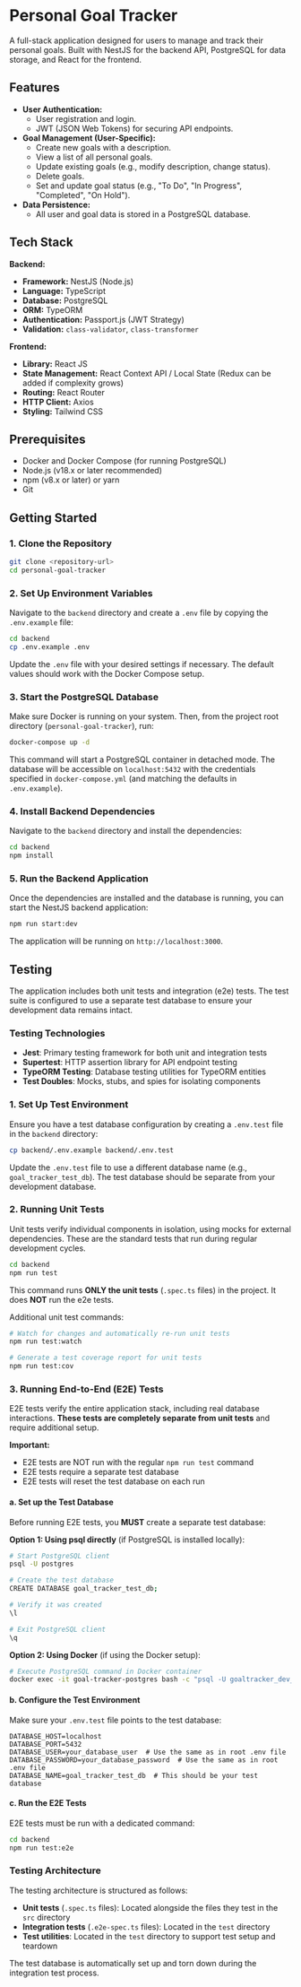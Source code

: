# Personal Goal Tracker

A full-stack application designed for users to manage and track their personal goals. Built with NestJS for the backend API, PostgreSQL for data storage, and React for the frontend.

## Features

*   **User Authentication:**
    *   User registration and login.
    *   JWT (JSON Web Tokens) for securing API endpoints.
*   **Goal Management (User-Specific):**
    *   Create new goals with a description.
    *   View a list of all personal goals.
    *   Update existing goals (e.g., modify description, change status).
    *   Delete goals.
    *   Set and update goal status (e.g., "To Do", "In Progress", "Completed", "On Hold").
*   **Data Persistence:**
    *   All user and goal data is stored in a PostgreSQL database.

## Tech Stack

**Backend:**

*   **Framework:** NestJS (Node.js)
*   **Language:** TypeScript
*   **Database:** PostgreSQL
*   **ORM:** TypeORM
*   **Authentication:** Passport.js (JWT Strategy)
*   **Validation:** `class-validator`, `class-transformer`

**Frontend:**

*   **Library:** React JS
*   **State Management:** React Context API / Local State (Redux can be added if complexity grows)
*   **Routing:** React Router
*   **HTTP Client:** Axios
*   **Styling:** Tailwind CSS

## Prerequisites

*   Docker and Docker Compose (for running PostgreSQL)
*   Node.js (v18.x or later recommended)
*   npm (v8.x or later) or yarn
*   Git

## Getting Started

### 1. Clone the Repository

```bash
git clone <repository-url>
cd personal-goal-tracker
```

### 2. Set Up Environment Variables

Navigate to the `backend` directory and create a `.env` file by copying the `.env.example` file:

```bash
cd backend
cp .env.example .env
```

Update the `.env` file with your desired settings if necessary. The default values should work with the Docker Compose setup.

### 3. Start the PostgreSQL Database

Make sure Docker is running on your system. Then, from the project root directory (`personal-goal-tracker`), run:

```bash
docker-compose up -d
```

This command will start a PostgreSQL container in detached mode. The database will be accessible on `localhost:5432` with the credentials specified in `docker-compose.yml` (and matching the defaults in `.env.example`).

### 4. Install Backend Dependencies

Navigate to the `backend` directory and install the dependencies:

```bash
cd backend
npm install
```

### 5. Run the Backend Application

Once the dependencies are installed and the database is running, you can start the NestJS backend application:

```bash
npm run start:dev
```

The application will be running on `http://localhost:3000`.

## Testing

The application includes both unit tests and integration (e2e) tests. The test suite is configured to use a separate test database to ensure your development data remains intact.

### Testing Technologies

- **Jest**: Primary testing framework for both unit and integration tests
- **Supertest**: HTTP assertion library for API endpoint testing
- **TypeORM Testing**: Database testing utilities for TypeORM entities
- **Test Doubles**: Mocks, stubs, and spies for isolating components

### 1. Set Up Test Environment

Ensure you have a test database configuration by creating a `.env.test` file in the `backend` directory:

```bash
cp backend/.env.example backend/.env.test
```

Update the `.env.test` file to use a different database name (e.g., `goal_tracker_test_db`). The test database should be separate from your development database.

### 2. Running Unit Tests

Unit tests verify individual components in isolation, using mocks for external dependencies. These are the standard tests that run during regular development cycles.

```bash
cd backend
npm run test
```

This command runs **ONLY the unit tests** (`.spec.ts` files) in the project. It does **NOT** run the e2e tests.

Additional unit test commands:

```bash
# Watch for changes and automatically re-run unit tests
npm run test:watch

# Generate a test coverage report for unit tests
npm run test:cov
```

### 3. Running End-to-End (E2E) Tests

E2E tests verify the entire application stack, including real database interactions. **These tests are completely separate from unit tests** and require additional setup.

**Important:**
- E2E tests are NOT run with the regular `npm run test` command
- E2E tests require a separate test database
- E2E tests will reset the test database on each run

#### a. Set up the Test Database

Before running E2E tests, you **MUST** create a separate test database:

**Option 1: Using psql directly** (if PostgreSQL is installed locally):

```bash
# Start PostgreSQL client
psql -U postgres

# Create the test database
CREATE DATABASE goal_tracker_test_db;

# Verify it was created
\l

# Exit PostgreSQL client
\q
```

**Option 2: Using Docker** (if using the Docker setup):

```bash
# Execute PostgreSQL command in Docker container
docker exec -it goal-tracker-postgres bash -c "psql -U goaltracker_dev_user goal_tracker_dev_db -c 'CREATE DATABASE goal_tracker_test_db;'"
```

#### b. Configure the Test Environment

Make sure your `.env.test` file points to the test database:

```
DATABASE_HOST=localhost
DATABASE_PORT=5432
DATABASE_USER=your_database_user  # Use the same as in root .env file
DATABASE_PASSWORD=your_database_password  # Use the same as in root .env file
DATABASE_NAME=goal_tracker_test_db  # This should be your test database
```

#### c. Run the E2E Tests

E2E tests must be run with a dedicated command:

```bash
cd backend
npm run test:e2e
```

### Testing Architecture

The testing architecture is structured as follows:

- **Unit tests** (`.spec.ts` files): Located alongside the files they test in the `src` directory
- **Integration tests** (`.e2e-spec.ts` files): Located in the `test` directory
- **Test utilities**: Located in the `test` directory to support test setup and teardown

The test database is automatically set up and torn down during the integration test process.
